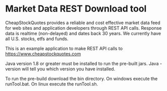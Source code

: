 # Market  Data  REST  Download  tool
CheapStockQuotes provides a reliable and cost effective market data feed for 
web sites and application developers through REST API calls. Response data is realtime (non-delayed) and dates back 30 years. We currently have all U.S. stocks, etfs and funds.

This is an example application to make REST API calls to https://www.cheapstockquotes.com
 
Java version 1.8 or greater must be installed to run the pre-built jars. Java -version will tell you which version you have installed.

To run the pre-build download the bin directory. On windows execute the runTool.bat. On linux execute the runTool.sh.

